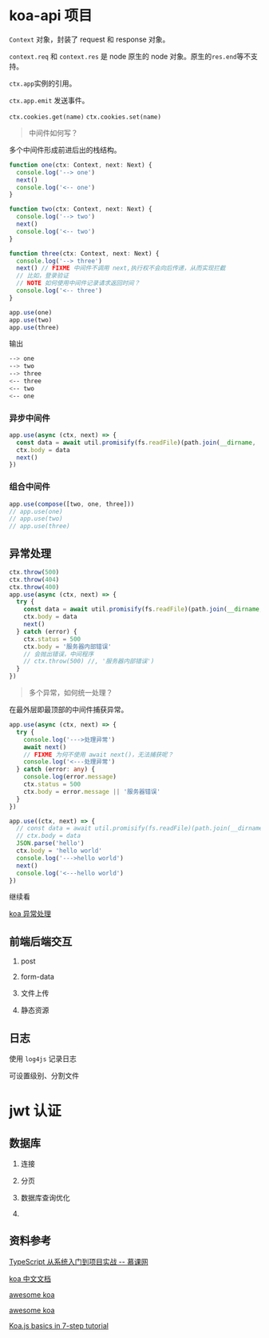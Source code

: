 # koa-api 项目

`Context` 对象，封装了 request 和 response 对象。

`context.req` 和 `context.res` 是 node 原生的 node 对象。原生的`res.end`等不支持。

`ctx.app`实例的引用。

`ctx.app.emit` 发送事件。

`ctx.cookies.get(name)` `ctx.cookies.set(name)`

> 中间件如何写？

多个中间件形成前进后出的栈结构。

```ts
function one(ctx: Context, next: Next) {
  console.log('--> one')
  next()
  console.log('<-- one')
}

function two(ctx: Context, next: Next) {
  console.log('--> two')
  next()
  console.log('<-- two')
}

function three(ctx: Context, next: Next) {
  console.log('--> three')
  next() // FIXME 中间件不调用 next,执行权不会向后传递，从而实现拦截
  // 比如，登录验证
  // NOTE 如何使用中间件记录请求返回时间？
  console.log('<-- three')
}

app.use(one)
app.use(two)
app.use(three)
```

输出

```bash
--> one
--> two
--> three
<-- three
<-- two
<-- one
```

### 异步中间件

```ts
app.use(async (ctx, next) => {
  const data = await util.promisify(fs.readFile)(path.join(__dirname, './public/main.js'), 'utf-8')
  ctx.body = data
  next()
})
```

### 组合中间件

```ts
app.use(compose([two, one, three]))
// app.use(one)
// app.use(two)
// app.use(three)
```

## 异常处理

```ts
ctx.throw(500)
ctx.throw(404)
ctx.throw(400)
app.use(async (ctx, next) => {
  try {
    const data = await util.promisify(fs.readFile)(path.join(__dirname, './public'), 'utf-8')
    ctx.body = data
    next()
  } catch (error) {
    ctx.status = 500
    ctx.body = '服务器内部错误'
    // 会抛出错误，中间程序
    // ctx.throw(500) //, '服务器内部错误')
  }
})
```

> 多个异常，如何统一处理？

在最外层即最顶部的中间件捕获异常。

```ts
app.use(async (ctx, next) => {
  try {
    console.log('--->处理异常')
    await next()
    // FIXME 为何不使用 await next()，无法捕获呢？
    console.log('<---处理异常')
  } catch (error: any) {
    console.log(error.message)
    ctx.status = 500
    ctx.body = error.message || '服务器错误'
  }
})

app.use((ctx, next) => {
  // const data = await util.promisify(fs.readFile)(path.join(__dirname, './public/main.js'), 'utf-8')
  // ctx.body = data
  JSON.parse('hello')
  ctx.body = 'hello world'
  console.log('--->hello world')
  next()
  console.log('<---hello world')
})
```

继续看

[koa 异常处理](https://www.bilibili.com/video/BV1W64y1h7qi?p=11&spm_id_from=pageDriver)

## 前端后端交互

1. post

2. form-data

3. 文件上传

4. 静态资源

## 日志

使用 `log4js` 记录日志

可设置级别、分割文件

# jwt 认证

## 数据库

1. 连接

2. 分页

3. 数据库查询优化

4.

## 资料参考

[TypeScript 从系统入门到项目实战 -- 慕课网](https://www.youtube.com/watch?v=tae8pRmB0UI&list=PL9nxfq1tlKKkG8HjoiTDk6YFeyQslC8s6)

[koa 中文文档](https://koa.bootcss.com/)

[awesome koa](https://github.com/ellerbrock/awesome-koa)

[awesome koa](https://github.com/fineen/awesome-koa)

[Koa.js basics in 7-step tutorial](https://ralabs.org/blog/koa-basics-in-7-step-tutorial/)
